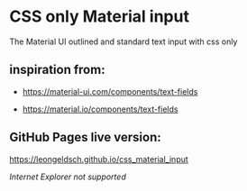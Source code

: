 # CSS only Material input

The Material UI outlined and standard text input with css only

## inspiration from:

- https://material-ui.com/components/text-fields

- https://material.io/components/text-fields

## GitHub Pages live version:

https://leongeldsch.github.io/css_material_input

*Internet Explorer not supported*